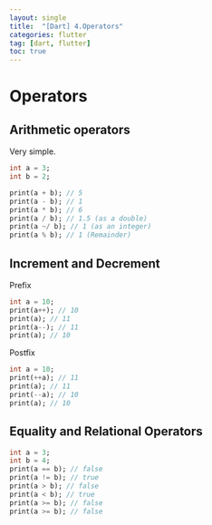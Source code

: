 ```yaml
---
layout: single
title:  "[Dart] 4.Operators"
categories: flutter
tag: [dart, flutter]
toc: true
---
```


# Operators  

## Arithmetic operators
Very simple.
```dart
int a = 3;
int b = 2;

print(a + b); // 5
print(a - b); // 1
print(a * b); // 6
print(a / b); // 1.5 (as a double)
print(a ~/ b); // 1 (as an integer)
print(a % b); // 1 (Remainder)
```

## Increment and Decrement
Prefix
```dart
int a = 10;
print(a++); // 10
print(a); // 11
print(a--); // 11
print(a); // 10
```
Postfix
```dart
int a = 10;
print(++a); // 11
print(a); // 11
print(--a); // 10
print(a); // 10
```

## Equality and Relational Operators
```dart
int a = 3;
int b = 4;
print(a == b); // false
print(a != b); // true
print(a > b); // false
print(a < b); // true
print(a >= b); // false
print(a >= b); // false
```
